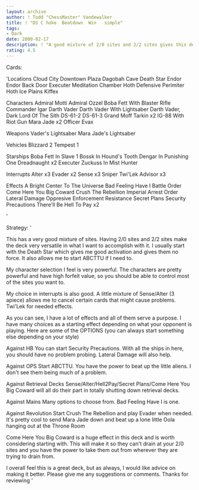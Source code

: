 ```yaml
---
layout: archive
author: ! Todd "ChessMaster" Vandewalker
title: ! "DS C hoke  Beatdown  Win   simple"
tags:
- Dark
date: 2000-02-17
description: ! "A good mixture of 2/0 sites and 2/2 sites gives this deck a good choke aspect, but also a serious drain machine. Very versatile."
rating: 4.5
---
```

Cards: 

'Locations
Cloud City Downtown Plaza
Dagobah Cave
Death Star
Endor
Endor Back Door
Executer Meditation Chamber
Hoth Defensive Perimiter
Hoth Ice Plains
Kiffex

Characters
Admiral Motti
Admiral Ozzel
Boba Fett With Blaster Rifle
Commander Igar
Darth Vader
Darth Vader With Lightsaber
Darth Vader, Dark Lord Of The Sith
DS-61-2
DS-61-3
Grand Moff Tarkin x2
IG-88 With Riot Gun
Mara Jade x2
Officer Evax

Weapons
Vader's Lightsaber
Mara Jade's Lightsaber

Vehicles
Blizzard 2
Tempest 1

Starships
Boba Fett In Slave 1
Bossk In Hound's Tooth
Dengar In Punishing One
Dreadnaught x2
Executer
Zuckuss In Mist Hunter

Interrupts
Alter x3
Evader x2
Sense x3
Sniper
Twi'Lek Advisor x3

Effects
A Bright Center To The Universe
Bad Feeling Have I
Battle Order
Come Here You Big Coward
Crush The Rebellion
Imperial Arrest Order
Lateral Damage
Oppresive Enforcement
Resistance
Secret Plans
Security Precautions
There'll Be Hell To Pay x2

'

Strategy: '

This has a very good mixture of sites. Having 2/0 sites and 2/2 sites make the deck very versatile in what I want to accomplish with it. I usually start with the Death Star which gives me good activation and gives them no force. It also allows me to start ABCTTU if I need to.

My character selection I feel is very powerful. The characters are pretty powerful and have high forfeit value, so you should be able to control most of the sites you want to.

My choice in interrupts is also good. A little mixture of Sense/Alter (3 apiece) allows me to cancel certain cards that might cause problems. Twi'Lek for needed effects.

As you can see, I have a lot of effects and all of them serve a purpose. I have many choices as a starting effect depending on what your opponent is playing. Here are some of the OPTIONS (you can always start something else depending on your style)

Against HB You can start Security Precautions. With all the ships in here, you should have no problem probing. Lateral Damage will also help.

Against OPS Start ABCTTU. You have the power to beat up the little aliens. I don't see them being much of a problem.

Against Retrieval Decks Sense/Alter/Hell2Pay/Secret Plans/Come Here You Big Coward will all do their part in totally shutting down retrieval decks.

Against Mains Many options to choose from. Bad Feeling Have I is one.

Against Revolution Start Crush The Rebellion and play Evader when needed. It's pretty cool to send Mara Jade down and beat up a lone little Oola hanging out at the Throne Room

Come Here You Big Coward is a huge effect in this deck and is worth considering starting with. This will make it so they can't drain at your 2/0 sites and you have the power to take them out from wherever they are trying to drain from.

I overall feel this is a great deck, but as always, I would like advice on making it better. Please give me any suggestions or comments. Thanks for reviewing '